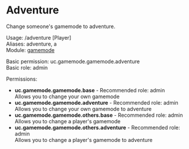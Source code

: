 Adventure
====
Change someone's gamemode to adventure.

Usage: /adventure [Player]<br>
Aliases: adventure, a<br>
Module: [gamemode](../modules/gamemode.md)<br>

Basic permission: uc.gamemode.gamemode.adventure<br>
Basic role: admin<br>

Permissions: <br>
* **uc.gamemode.gamemode.base** - Recommended role: admin<br>Allows you to change your own gamemode
* **uc.gamemode.gamemode.adventure** - Recommended role: admin<br>Allows you to change your own gamemode to adventure
* **uc.gamemode.gamemode.others.base** - Recommended role: admin<br>Allows you to change a player's gamemode
* **uc.gamemode.gamemode.others.adventure** - Recommended role: admin<br>Allows you to change a player's gamemode to adventure
